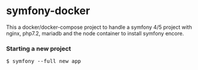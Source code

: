 # symfony-docker

This a docker/docker-compose project to handle a symfony 4/5 project with nginx, php7.2, mariadb and the node container to install symfony encore.

### Starting a new project 

<pre>$ symfony --full new app</pre>


